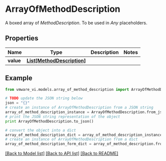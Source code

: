 # ArrayOfMethodDescription

A boxed array of *MethodDescription*. To be used in *Any* placeholders. 

## Properties
Name | Type | Description | Notes
------------ | ------------- | ------------- | -------------
**value** | [**List[MethodDescription]**](MethodDescription.md) |  | 

## Example

```python
from vmware_vi.models.array_of_method_description import ArrayOfMethodDescription

# TODO update the JSON string below
json = "{}"
# create an instance of ArrayOfMethodDescription from a JSON string
array_of_method_description_instance = ArrayOfMethodDescription.from_json(json)
# print the JSON string representation of the object
print ArrayOfMethodDescription.to_json()

# convert the object into a dict
array_of_method_description_dict = array_of_method_description_instance.to_dict()
# create an instance of ArrayOfMethodDescription from a dict
array_of_method_description_form_dict = array_of_method_description.from_dict(array_of_method_description_dict)
```
[[Back to Model list]](../README.md#documentation-for-models) [[Back to API list]](../README.md#documentation-for-api-endpoints) [[Back to README]](../README.md)


